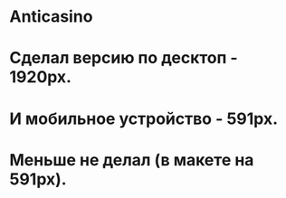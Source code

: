 # Anticasino

# Сделал версию по десктоп - 1920px.
# И мобильное устройство - 591px.
# Меньше не делал (в макете на 591px). 
